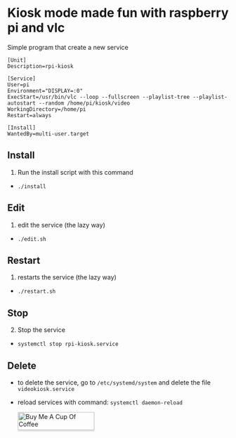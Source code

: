 # Kiosk mode made fun with raspberry pi and vlc

Simple program that create a new service
```
[Unit]
Description=rpi-kiosk

[Service]
User=pi
Environment="DISPLAY=:0"
ExecStart=/usr/bin/vlc --loop --fullscreen --playlist-tree --playlist-autostart --random /home/pi/kiosk/video
WorkingDirectory=/home/pi
Restart=always

[Install]
WantedBy=multi-user.target
```

## Install
1. Run the install script with this command 
- `./install`

## Edit
1. edit the service (the lazy way)
- `./edit.sh`

## Restart
1. restarts the service (the lazy way)
- `./restart.sh`

## Stop
2. Stop the service
- `systemctl stop rpi-kiosk.service`

## Delete
- to delete the service, go to `/etc/systemd/system` and delete the file `videokiosk.service`
- reload services with command: `systemctl daemon-reload`


	<a href="https://www.buymeacoffee.com/heggland" target="_blank"><img src="https://www.buymeacoffee.com/assets/img/custom_images/orange_img.png" alt="Buy Me A Cup Of 		Coffee" style="height: 41px !important;width: 174px !important;box-shadow: 0px 3px 2px 0px rgba(190, 190, 190, 0.5) !important;-webkit-box-shadow: 0px 3px 2px 0px 		rgba(190, 190, 190, 0.5) !important;" ></a>

